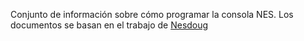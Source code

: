 Conjunto de información sobre cómo programar la consola NES. Los documentos se 
basan en el trabajo de [Nesdoug](https://nesdoug.com/)
